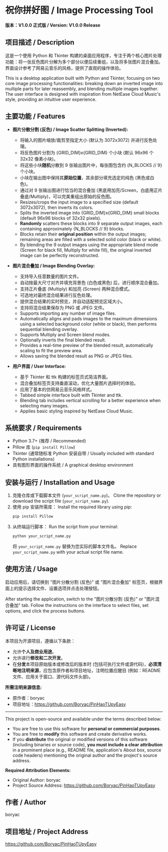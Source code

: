 # 祝你拼好图 / Image Processing Tool

**版本：V1.0.0 正式版 / Version: V1.0.0 Release**

## 项目描述 / Description

这是一个使用 Python 和 Tkinter 构建的桌面应用程序，专注于两个核心图片处理功能：将一张反色图片分解为多个部分以便后续重组，以及将多张图片混合叠加。界面设计参考了网易云音乐的风格，提供了直观的操作体验。

This is a desktop application built with Python and Tkinter, focusing on two core image processing functionalities: breaking down an inverted image into multiple parts for later reassembly, and blending multiple images together. The user interface is designed with inspiration from NetEase Cloud Music's style, providing an intuitive user experience.

## 主要功能 / Features

*   **图片分散分割 (反色) / Image Scatter Splitting (Inverted):**
    *   将输入的图片缩放/裁剪至指定大小 (默认为 3072x3072) 并进行反色处理。
    *   将反色图片分割为 {GRID_DIM}x{GRID_DIM} 个小块 (默认 96x96 个 32x32 像素小块)。
    *   将这些小块**随机**分散到 9 张输出图片中，每张图包含约 {N_BLOCKS // 9} 个小块。
    *   小块在输出图中保持其**原始位置**，其余部分填充选定的纯色 (黑色或白色)。
    *   通过对 9 张输出图进行恰当的混合叠加 (黑底用加亮/Screen，白底用正片叠底/Multiply)，可以完美重组出原始的反色图。
    *   Resizes/crops the input image to a specified size (default 3072x3072), then inverts its colors.
    *   Splits the inverted image into {GRID_DIM}x{GRID_DIM} small blocks (default 96x96 blocks of 32x32 pixels).
    *   **Randomly** scatters these blocks into 9 separate output images, each containing approximately {N_BLOCKS // 9} blocks.
    *   Blocks retain their **original position** within the output images; remaining areas are filled with a selected solid color (black or white).
    *   By blending the 9 output images using the appropriate blend mode (Screen for black fill, Multiply for white fill), the original inverted image can be perfectly reconstructed.

*   **图片混合叠加 / Image Blending Overlay:**
    *   支持导入任意数量的图片文件。
    *   自动按最大尺寸对齐并填充背景色 (白色或黑色) 后，进行顺序混合叠加。
    *   支持正片叠底 (Multiply) 和加亮 (Screen) 两种混合模式。
    *   可选地对最终混合结果进行反色处理。
    *   提供混合结果的实时预览，并自动适配预览区域大小。
    *   支持将混合结果保存为 PNG 或 JPEG 文件。
    *   Supports importing any number of image files.
    *   Automatically aligns and pads images to the maximum dimensions using a selected background color (white or black), then performs sequential blending overlay.
    *   Supports Multiply and Screen blend modes.
    *   Optionally inverts the final blended result.
    *   Provides a real-time preview of the blended result, automatically scaling to fit the preview area.
    *   Allows saving the blended result as PNG or JPEG files.

*   **用户界面 / User Interface:**
    *   基于 Tkinter 和 ttk 构建的标签页式简洁界面。
    *   混合叠加标签页支持垂直滚动，优化大量图片选择时的体验。
    *   应用了基本的仿网易云音乐风格样式。
    *   Tabbed simple interface built with Tkinter and ttk.
    *   Blending tab includes vertical scrolling for a better experience when selecting many images.
    *   Applies basic styling inspired by NetEase Cloud Music.

## 系统要求 / Requirements

*   Python 3.7+ (推荐 / Recommended)
*   Pillow 库 (`pip install Pillow`)
*   Tkinter (通常随标准 Python 安装自带 / Usually included with standard Python installations)
*   具有图形界面的操作系统 / A graphical desktop environment

## 安装与运行 / Installation and Usage

1.  克隆仓库或下载脚本文件 (`your_script_name.py`)。
    Clone the repository or download the script file (`your_script_name.py`).
2.  使用 pip 安装所需库：
    Install the required library using pip:
    ```bash
    pip install Pillow
    ```
3.  从终端运行脚本：
    Run the script from your terminal:
    ```bash
    python your_script_name.py
    ```
    将 `your_script_name.py` 替换为您实际的脚本文件名。
    Replace `your_script_name.py` with your actual script file name.

## 使用方法 / Usage

启动应用后，请切换到 "图片分散分割 (反色)" 或 "图片混合叠加" 标签页，根据界面上的提示选择文件、设置选项并点击处理按钮。

After starting the application, switch to the "图片分散分割 (反色)" or "图片混合叠加" tab. Follow the instructions on the interface to select files, set options, and click the process buttons.

## 许可证 / License

本项目为开源项目，遵循以下条款：

*   允许**个人及商业用途**。
*   允许进行**修改和二次开发**。
*   在**分发**本项目原始版本或修改后的版本时 (包括可执行文件或源代码)，**必须清晰地注明来源**，应包含原作者和项目地址，注明位置应醒目 (例如：README 文件、应用关于窗口、源代码文件头部)。

**所需注明来源信息:**
*   原作者：boryac
*   项目地址：https://github.com/Boryac/PinHaoTUpyEasy

---

This project is open-source and available under the terms described below:

*   You are free to use this software for **personal or commercial purposes**.
*   You are free to **modify** this software and create derivative works.
*   If you **distribute** the original or modified versions of this software (including binaries or source code), **you must include a clear attribution** in a prominent place (e.g., README file, application's About box, source code headers) mentioning the original author and the project's source address.

**Required Attribution Elements:**
*   Original Author: boryac
*   Project Source Address: https://github.com/Boryac/PinHaoTUpyEasy

## 作者 / Author

boryac

## 项目地址 / Project Address

https://github.com/Boryac/PinHaoTUpyEasy
